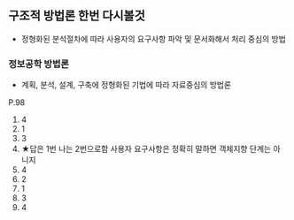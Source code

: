 ## 구조적 방법론 한번 다시볼것 
- 정형화된 분석절차에 따라 사용자의 요구사항 파악 및 문서화해서 처리 중심의 방법 


### 정보공학 방법론
- 계획, 분석, 설계, 구축에 정형화된 기법에 따라 자료중심의 방법론 

P.98
1. 4 
2. 1
3. 3
4. ★답은 1번 나는 2번으로함  사용자 요구사항은 정확히 말하면 객체지향 단계는 아니지 
5. 4
6. 2
7. 1
8. 3
9. 4